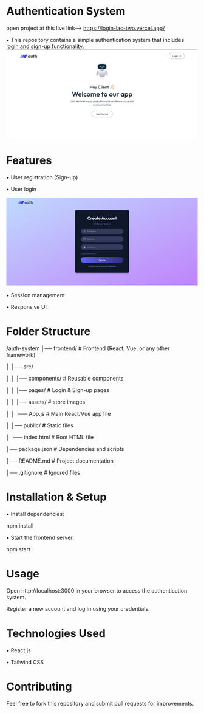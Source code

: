 # Authentication System

open project at this live link--> https://login-lac-two.vercel.app/

• This repository contains a simple authentication system that includes login and sign-up functionality.
![image alt](https://github.com/Ankit-Khairwal/Login/blob/002ed06292c4c22acb939680398d559e7a6b2765/Screenshot%202025-02-02%20221701.png)

# Features

• User registration (Sign-up)

• User login

![image alt](https://github.com/Ankit-Khairwal/Login/blob/f2f73c2ad0c1d2cdaf8a7418d8bd80f8fcc6e2dd/Screenshot%202025-02-02%20221954.png)

• Session management

• Responsive UI

# Folder Structure

/auth-system
│── frontend/             # Frontend (React, Vue, or any other framework)

│   │── src/

│   │   │── components/   # Reusable components

│   │   │── pages/        # Login & Sign-up pages

│   │   │── assets/       # store images

│   │   └── App.js        # Main React/Vue app file

│   │── public/           # Static files

│   └── index.html        # Root HTML file

│── package.json          # Dependencies and scripts

│── README.md             # Project documentation

│── .gitignore            # Ignored files

# Installation & Setup

• Install dependencies:

npm install

• Start the frontend server:

npm start

# Usage

Open http://localhost:3000 in your browser to access the authentication system.

Register a new account and log in using your credentials.

# Technologies Used

• React.js

• Tailwind CSS

# Contributing

Feel free to fork this repository and submit pull requests for improvements.
